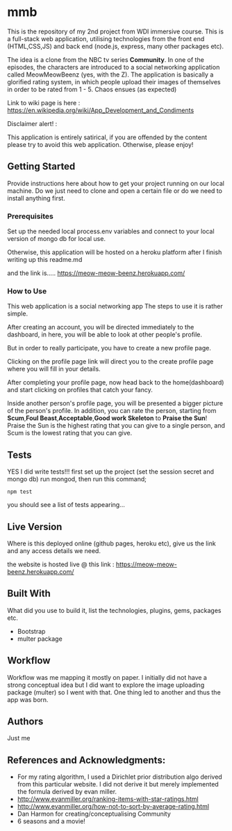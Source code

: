 # mmb

This is the repository of my 2nd project from WDI immersive course. This is a full-stack web application, utilising technologies from the front end (HTML,CSS,JS) and back end (node.js, express, many other packages etc).

The idea is a clone from the NBC tv series **Community**. In one of the episodes, the characters are introduced to a social networking application called MeowMeowBeenz (yes, with the Z). The application is basically a glorified rating system, in which people upload their images of themselves in order to be rated from 1 - 5. Chaos ensues (as expected)

Link to wiki page is here : https://en.wikipedia.org/wiki/App_Development_and_Condiments

Disclaimer alert! :

This application is entirely satirical, if you are offended by the content please try to avoid this web application. Otherwise, please enjoy!

## Getting Started

Provide instructions here about how to get your project running on our local machine. Do we just need to clone and open a certain file or do we need to install anything first.

### Prerequisites

Set up the needed local process.env variables and connect to your local version of mongo db for local use.

Otherwise, this application will be hosted on a heroku platform after I finish writing up this readme.md

and the link is..... https://meow-meow-beenz.herokuapp.com/

### How to Use

This web application is a social networking app
The steps to use it is rather simple.

After creating an account, you will be directed immediately to the dashboard, in here, you will be able to look at other people's profile.

But in order to really participate, you have to create a new profile page.

Clicking on the profile page link will direct you to the create profile page where you will fill in your details.

After completing your profile page, now head back to the home(dashboard) and start clicking on profiles that catch your fancy.

Inside another person's profile page, you will be presented a bigger picture of the person's profile.
In addition, you can rate the person, starting from **Scum**,**Foul Beast**,**Acceptable**,**Good work Skeleton** to **Praise the Sun**! Praise the Sun is the highest rating that you can give to a single person, and Scum is the lowest rating that you can give.

## Tests

YES I did write tests!!!
first set up the project (set the session secret and mongo db)
run mongod, then run this command;

```
npm test
```

you should see a list of tests appearing...

## Live Version

Where is this deployed online (github pages, heroku etc), give us the link and any access details we need.

the website is hosted live @ this link : https://meow-meow-beenz.herokuapp.com/

## Built With

What did you use to build it, list the technologies, plugins, gems, packages etc.

* Bootstrap
* multer package


## Workflow

Workflow was me mapping it mostly on paper. I initially did not have a strong conceptual idea but I did want to explore the image uploading package (multer) so I went with that. One thing led to another and thus the app was born.

## Authors

Just me

## References and Acknowledgments:

* For my rating algorithm, I used a Dirichlet prior distribution algo derived from this particular website. I did not derive it but merely implemented the formula derived by evan miller.
* http://www.evanmiller.org/ranking-items-with-star-ratings.html
* http://www.evanmiller.org/how-not-to-sort-by-average-rating.html
* Dan Harmon for creating/conceptualising Community
* 6 seasons and a movie!
